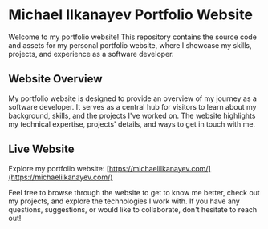 # Michael Ilkanayev Portfolio Website

Welcome to my portfolio website! This repository contains the source code and assets for my personal portfolio website, where I showcase my skills, projects, and experience as a software developer.

## Website Overview

My portfolio website is designed to provide an overview of my journey as a software developer. It serves as a central hub for visitors to learn about my background, skills, and the projects I've worked on. The website highlights my technical expertise, projects' details, and ways to get in touch with me.

## Live Website

Explore my portfolio website: [https://michaelilkanayev.com/](https://michaelilkanayev.com/)

Feel free to browse through the website to get to know me better, check out my projects, and explore the technologies I work with. If you have any questions, suggestions, or would like to collaborate, don't hesitate to reach out!




